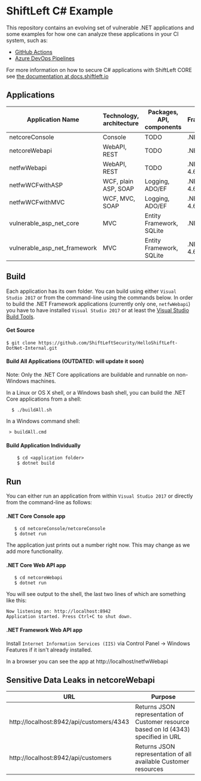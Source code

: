 # ShiftLeft C# Example
This repository contains an evolving set of vulnerable .NET applications and some examples for how one can analyze these applications in your CI system, such as:

- [GitHub Actions](.github/workflows/shiftleft.yml)
- [Azure DevOps Pipelines](azure-pipelines.yml)

For more information on how to secure C# applications with ShiftLeft CORE see [the documentation at docs.shiftleft.io](https://docs.shiftleft.io/ngsast/analyzing-applications/c-sharp)

## Applications

| Application Name |Technology, architecture | Packages, API, components | Framework/Version |
|------------------|-------------------------|-----------------|-------------------|
| netcoreConsole | Console | TODO | .NET Core 2.0 |
| netcoreWebapi | WebAPI, REST | TODO | .NET Core 2.0 |
| netfwWebapi | WebAPI, REST | TODO | .NET Framework 4.6.1 |
| netfwWCFwithASP | WCF, plain ASP, SOAP | Logging, ADO/EF | .NET Framework 4.6.1 |
| netfwWCFwithMVC | WCF, MVC, SOAP  | Logging, ADO/EF  | .NET Framework 4.6.1  |
| vulnerable_asp_net_core | MVC  | Entity Framework, SQLite | .NET Core 2.1 |
| vulnerable_asp_net_framework | MVC  | Entity Framework, SQLite | .NET Framework 4.6.1 |

## Build
Each application has its own folder. You can build using either `Visual Studio 2017` or from the command-line using the commands below.
In order to build the .NET Framework applications (currently only one, `netfwWebapi`) you have to have installed `Visual Studio 2017` or at least the [Visual Studio Build Tools](http://landinghub.visualstudio.com/visual-cpp-build-tools).

#### Get Source
`$ git clone https://github.com/ShiftLeftSecurity/HelloShiftLeft-DotNet-Internal.git`
    
#### Build All Applications (OUTDATED: will update it soon)

Note: Only the .NET Core applications are buildable and runnable on non-Windows machines.

In a Linux or OS X shell, or a Windows bash shell, you can build the .NET Core applications from a shell:

`  $ ./buildAll.sh`

In a Windows command shell:

` > buildAll.cmd`

#### Build Application Individually
```
    $ cd <application folder>
    $ dotnet build
```

## Run
You can either run an application from within `Visual Studio 2017` or directly from the command-line as follows:

#### .NET Core Console app
```
   $ cd netcoreConsole/netcoreConsole
   $ dotnet run
```
The application just prints out a number right now. This may change as we add more functionality.

#### .NET Core Web API app
```
   $ cd netcoreWebapi
   $ dotnet run
```

You will see output to the shell, the last two lines of which are something like this:

```
Now listening on: http://localhost:8942
Application started. Press Ctrl+C to shut down.
```

#### .NET Framework Web API app
Install `Internet Information Services (IIS)` via Control Panel -> Windows Features if it isn't already installed.

In a browser you can see the app at http://localhost/netfwWebapi
 

## Sensitive Data Leaks in netcoreWebapi

| URL | Purpose |
| --- | ------- |
| http://localhost:8942/api/customers/4343 | Returns JSON representation of Customer resource based on Id (4343) specified in URL |
| http://localhost:8942/api/customers   | Returns JSON representation of all available Customer resources |







